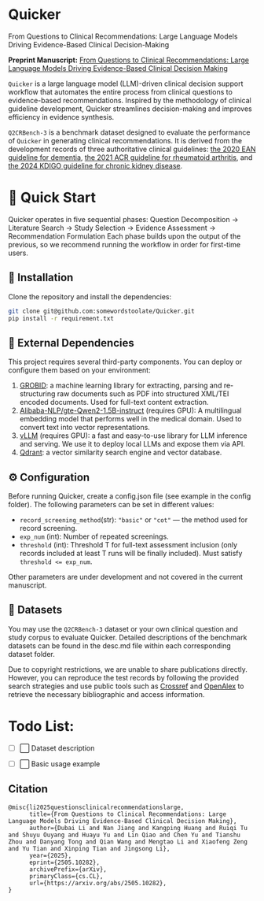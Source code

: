 # Quicker
From Questions to Clinical Recommendations: Large Language Models Driving Evidence-Based Clinical Decision-Making

**Preprint Manuscript:** [From Questions to Clinical Recommendations: Large Language Models Driving Evidence-Based Clinical Decision Making](
https://doi.org/10.48550/arXiv.2505.10282)

`Quicker` is a large language model (LLM)-driven clinical decision support workflow that automates the entire process from clinical questions to evidence-based recommendations. Inspired by the methodology of clinical guideline development, Quicker streamlines decision-making and improves efficiency in evidence synthesis.

`Q2CRBench-3` is a benchmark dataset designed to evaluate the performance of `Quicker` in generating clinical recommendations. It is derived from the development records of three authoritative clinical guidelines: [the 2020 EAN guideline for dementia](https://onlinelibrary.wiley.com/doi/10.1111/ene.14412), [the 2021 ACR guideline for rheumatoid arthritis](https://acrjournals.onlinelibrary.wiley.com/doi/10.1002/art.41752), and [the 2024 KDIGO guideline for chronic kidney disease](https://www.kidney-international.org/article/S0085-2538(23)00766-4/fulltext).

# 🚀 Quick Start

Quicker operates in five sequential phases:
Question Decomposition → Literature Search → Study Selection → Evidence Assessment → Recommendation Formulation
Each phase builds upon the output of the previous, so we recommend running the workflow in order for first-time users.

## 🔽 Installation
Clone the repository and install the dependencies:
```bash
git clone git@github.com:somewordstoolate/Quicker.git
pip install -r requirement.txt
```

## 🔧 External Dependencies
This project requires several third-party components. You can deploy or configure them based on your environment:
1. [GROBID](https://grobid.readthedocs.io/en/latest/Introduction/): a machine learning library for extracting, parsing and re-structuring raw documents such as PDF into structured XML/TEI encoded documents. Used for full-text content extraction.
2. [Alibaba-NLP/gte-Qwen2-1.5B-instruct](https://huggingface.co/Alibaba-NLP/gte-Qwen2-1.5B-instruct) (requires GPU):  A multilingual embedding model that performs well in the medical domain. Used to convert text into vector representations.
3. [vLLM](https://github.com/vllm-project/vllm) (requires GPU):  a fast and easy-to-use library for LLM inference and serving. We use it to deploy local LLMs and expose them via API.
4. [Qdrant](https://github.com/qdrant/qdrant): a vector similarity search engine and vector database.

## ⚙️ Configuration
Before running Quicker, create a config.json file (see example in the config folder).  The following parameters can be set in different values:
* `record_screening_method`(str): `"basic"` or `"cot"` — the method used for record screening.
* `exp_num` (int): Number of repeated screenings.
* `threshold` (int): Threshold T for full-text assessment inclusion (only records included at least T runs will be finally included). Must satisfy `threshold <= exp_num`.

Other parameters are under development and not covered in the current manuscript.

## 📂 Datasets

You may use the `Q2CRBench-3` dataset or your own clinical question and study corpus to evaluate Quicker. Detailed descriptions of the benchmark datasets can be found in the desc.md file within each corresponding dataset folder.

Due to copyright restrictions, we are unable to share publications directly. However, you can reproduce the test records by following the provided search strategies and use public tools such as [Crossref](https://www.crossref.org/) and [OpenAlex](https://openalex.org/) to retrieve the necessary bibliographic and access information.

# Todo List:
- [ ] ⬜ Dataset description
- [ ] ⬜ Basic usage example


## Citation

```
@misc{li2025questionsclinicalrecommendationslarge,
      title={From Questions to Clinical Recommendations: Large Language Models Driving Evidence-Based Clinical Decision Making}, 
      author={Dubai Li and Nan Jiang and Kangping Huang and Ruiqi Tu and Shuyu Ouyang and Huayu Yu and Lin Qiao and Chen Yu and Tianshu Zhou and Danyang Tong and Qian Wang and Mengtao Li and Xiaofeng Zeng and Yu Tian and Xinping Tian and Jingsong Li},
      year={2025},
      eprint={2505.10282},
      archivePrefix={arXiv},
      primaryClass={cs.CL},
      url={https://arxiv.org/abs/2505.10282}, 
}
```